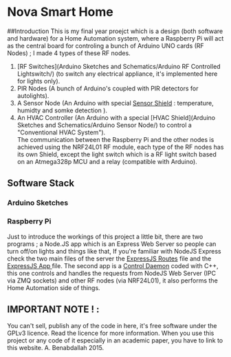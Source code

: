 # Nova Smart Home
##Introduction 
This is my final year proejct which is a design (both software and hardware) for a Home Automation system, where a Raspberry Pi will act as the central board for controling a bunch of Arduino UNO  cards (RF Nodes) ; I made 4 types of these RF nodes.  
  1. [RF Switches](Arduino Sketches and Schematics/Arduino RF Controlled Lightswitch/) (to switch any electrical appliance, it's implemented here for lights only).  
  2. PIR Nodes (A bunch of Arduino's coupled with PIR detectors for autolights).  
  3. A Sensor Node (An Arduino with special [Sensor Shield](https://github.com/SIN0VA/Nova-Smart-Home/tree/master/Arduino%20Sketches%20and%20Schematics/Arduino%20Sensor%20Node) : temperature, humidty and somke detection ).  
  4. An HVAC Controller (An Arduino with a special [HVAC Shield](Arduino Sketches and Schematics/Arduino Sensor Node/) to control a "Conventional HVAC System").  
  The communication between the Raspberry Pi and the other nodes is achieved using the NRF24L01 RF module, each type of the RF nodes has its own Shield, except the light switch which is a RF light switch based on an Atmega328p MCU and a relay (compatible with Arduino).
## Software Stack 
### Arduino Sketches
### Raspberry Pi
Just to introduce the workings of this project a little bit, there are two programs ; a Node.JS app  which is an Express Web Server so people can turn off/on lights and things like that, If you're familiar with NodeJS Express check the two main files of the server the [ExpressJS Routes](HomeControlServer/routes/index.js) file and the [ExpressJS App ](HomeControlServer/app.js) file.
The second app is a [Control Daemon](ControlDaemon/NovaHomeDaemon.cpp) coded with C++, this one controls and handles the requests from NodeJS Web Server (IPC via ZMQ sockets) and other RF nodes (via NRF24L01), it also performs the Home Automation side of things.
## IMPORTANT NOTE ! :
You can't sell, publish any of the code in here, it's free software under the GPLv3 licence.
Read the licence for more information.
When you use this project or any code of it especially in an academic paper, you have to link to this website.
A. Benabdallah 2015.
